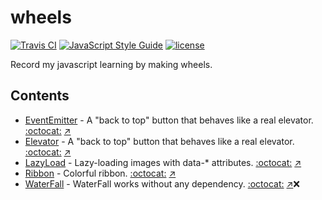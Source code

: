 # wheels

[![Travis CI](https://travis-ci.org/ZYSzys/zys-wheels.svg?branch=master)](https://travis-ci.org/ZYSzys/zys-wheels)
[![JavaScript Style Guide](https://img.shields.io/badge/code_style-standard-brightgreen.svg)](https://standardjs.com)
[![license](https://img.shields.io/github/license/ZYSzys/zys-wheels.svg)](https://github.com/ZYSzys/zys-wheels/blob/master/LICENSE)

Record my javascript learning by making wheels.

## Contents


- [EventEmitter](eventEmitter) - A "back to top" button that behaves like a real elevator.  [:octocat:](https://github.com/mqyqingfeng/EventEmitter) [:arrow_upper_right:](http://zyszys.top/zys-wheels/eventEmitter/)
- [Elevator](elevator) - A "back to top" button that behaves like a real elevator.  [:octocat:](https://github.com/tholman/elevator.js) [:arrow_upper_right:](http://zyszys.top/zys-wheels/elevator/)
- [LazyLoad](lazy-load) - Lazy-loading images with data-* attributes.  [:octocat:](https://github.com/toddmotto/echo) [:arrow_upper_right:](http://zyszys.top/zys-wheels/lazy-load/)
- [Ribbon](ribbon) - Colorful ribbon.  [:octocat:](https://github.com/ZYSzys/zys-wheels/tree/master/ribbon) [:arrow_upper_right:](http://zyszys.top/zys-wheels/ribbon/)
- [WaterFall](waterfall) - WaterFall works without any dependency. 
[:octocat:](https://github.com/raphamorim/waterfall.js) [:arrow_upper_right:](http://zyszys.top/zys-wheels/waterfall/):x: 